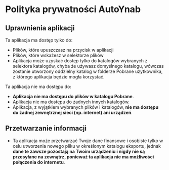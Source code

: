 # Polityka prywatności AutoYnab

## Uprawnienia aplikacji

Ta aplikacja ma dostęp tylko do:
  - Plików, które upuszczasz na przycisk w aplikacji
  - Plików, które wskażesz w selektorze plików
  - Aplikacja może uzyskać dostęp tylko do katalogów wybranych z selektora katalogów, chyba że używasz domyślnego katalogu, wówczas zostanie utworzony oddzielny katalog w folderze Pobrane użytkownika, z którego aplikacja będzie mogła korzystać.
 
  Ta aplikacja nie ma dostępu do:
  - **Aplikacja nie ma dostępu do plików w katalogu Pobrane**.
  - Aplikacja nie ma dostępu do żadnych innych katalogów.
  - Aplikacja, z wyjątkiem wybranych plików i katalogów, **nie ma dostępu do żadnej zewnętrznej sieci (np. internet) ani urządzeń**.
 
## Przetwarzanie informacji
  - Ta aplikacja może przetwarzać Twoje dane finansowe i osobiste tylko w celu utworzenia nowego pliku w określonym katalogu eksportu, jednak **dane te zawsze pozostają na Twoim urządzeniu i nigdy nie są przesyłane na zewnątrz, ponieważ ta aplikacja nie ma możliwości połączenia do internetu**.
